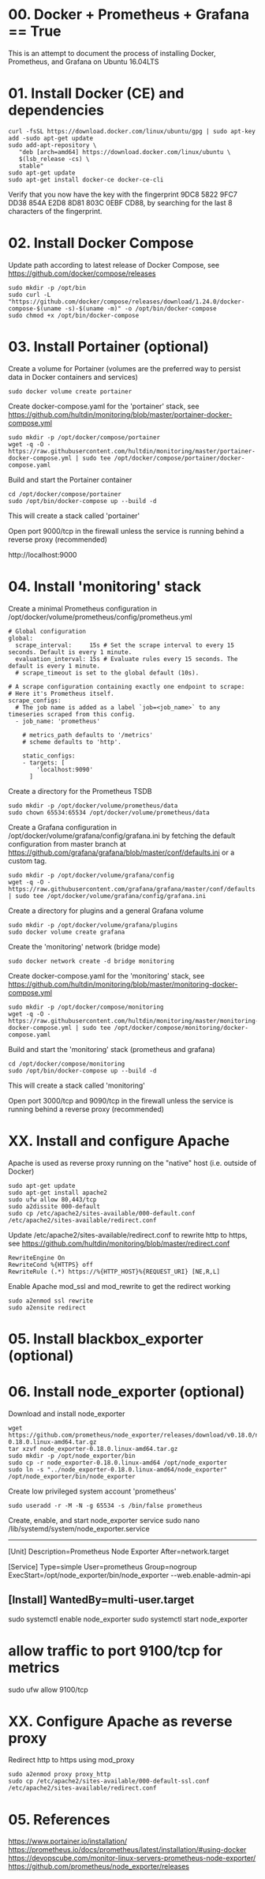 # 00. Docker + Prometheus + Grafana == True

This is an attempt to document the process of installing Docker, Prometheus, and Grafana on Ubuntu 16.04LTS<br>

# 01. Install Docker (CE) and dependencies
```
curl -fsSL https://download.docker.com/linux/ubuntu/gpg | sudo apt-key add -sudo apt-get update
sudo add-apt-repository \
   "deb [arch=amd64] https://download.docker.com/linux/ubuntu \
   $(lsb_release -cs) \
   stable"
sudo apt-get update
sudo apt-get install docker-ce docker-ce-cli
```

Verify that you now have the key with the fingerprint 9DC8 5822 9FC7 DD38 854A E2D8 8D81 803C 0EBF CD88, by searching for the last 8 characters of the fingerprint.

# 02. Install Docker Compose

Update path according to latest release of Docker Compose, see https://github.com/docker/compose/releases
```
sudo mkdir -p /opt/bin
sudo curl -L "https://github.com/docker/compose/releases/download/1.24.0/docker-compose-$(uname -s)-$(uname -m)" -o /opt/bin/docker-compose
sudo chmod +x /opt/bin/docker-compose
```

# 03. Install Portainer (optional)
Create a volume for Portainer (volumes are the preferred way to persist data in Docker containers and services)
```
sudo docker volume create portainer
```
Create docker-compose.yaml for the 'portainer' stack, see https://github.com/hultdin/monitoring/blob/master/portainer-docker-compose.yml
```
sudo mkdir -p /opt/docker/compose/portainer
wget -q -O - https://raw.githubusercontent.com/hultdin/monitoring/master/portainer-docker-compose.yml | sudo tee /opt/docker/compose/portainer/docker-compose.yaml
```

Build and start the Portainer container
```
cd /opt/docker/compose/portainer
sudo /opt/bin/docker-compose up --build -d
```
This will create a stack called 'portainer'

Open port 9000/tcp in the firewall unless the service is running behind a reverse proxy (recommended)

http://localhost:9000

# 04. Install 'monitoring' stack
Create a minimal Prometheus configuration in /opt/docker/volume/prometheus/config/prometheus.yml
```
# Global configuration
global:
  scrape_interval:     15s # Set the scrape interval to every 15 seconds. Default is every 1 minute.
  evaluation_interval: 15s # Evaluate rules every 15 seconds. The default is every 1 minute.
  # scrape_timeout is set to the global default (10s).

# A scrape configuration containing exactly one endpoint to scrape:
# Here it's Prometheus itself.
scrape_configs:
  # The job name is added as a label `job=<job_name>` to any timeseries scraped from this config.
  - job_name: 'prometheus'

    # metrics_path defaults to '/metrics'
    # scheme defaults to 'http'.

    static_configs:
    - targets: [
        'localhost:9090'
      ]
```
Create a directory for the Prometheus TSDB
```
sudo mkdir -p /opt/docker/volume/prometheus/data
sudo chown 65534:65534 /opt/docker/volume/prometheus/data
```
Create a Grafana configuration in /opt/docker/volume/grafana/config/grafana.ini by fetching the default configuration from master branch at https://github.com/grafana/grafana/blob/master/conf/defaults.ini or a custom tag.
```
sudo mkdir -p /opt/docker/volume/grafana/config
wget -q -O - https://raw.githubusercontent.com/grafana/grafana/master/conf/defaults.ini | sudo tee /opt/docker/volume/grafana/config/grafana.ini
```
Create a directory for plugins and a general Grafana volume
```
sudo mkdir -p /opt/docker/volume/grafana/plugins
sudo docker volume create grafana
```
Create the 'monitoring' network (bridge mode)
```
sudo docker network create -d bridge monitoring
```
Create docker-compose.yaml for the 'monitoring' stack, see https://github.com/hultdin/monitoring/blob/master/monitoring-docker-compose.yml
```
sudo mkdir -p /opt/docker/compose/monitoring
wget -q -O - https://raw.githubusercontent.com/hultdin/monitoring/master/monitoring-docker-compose.yml | sudo tee /opt/docker/compose/monitoring/docker-compose.yaml
```
Build and start the 'monitoring' stack (prometheus and grafana)
```
cd /opt/docker/compose/monitoring
sudo /opt/bin/docker-compose up --build -d
```
This will create a stack called 'monitoring'

Open port 3000/tcp and 9090/tcp in the firewall unless the service is running behind a reverse proxy (recommended)

# XX. Install and configure Apache
Apache is used as reverse proxy running on the "native" host (i.e. outside of Docker)
```
sudo apt-get update
sudo apt-get install apache2
sudo ufw allow 80,443/tcp
sudo a2dissite 000-default
sudo cp /etc/apache2/sites-available/000-default.conf /etc/apache2/sites-available/redirect.conf
```
Update /etc/apache2/sites-available/redirect.conf to rewrite http to https, see https://github.com/hultdin/monitoring/blob/master/redirect.conf
```
RewriteEngine On
RewriteCond %{HTTPS} off
RewriteRule (.*) https://%{HTTP_HOST}%{REQUEST_URI} [NE,R,L]
```
Enable Apache mod_ssl and mod_rewrite to get the redirect working
```
sudo a2enmod ssl rewrite
sudo a2ensite redirect
```

# 05. Install blackbox_exporter (optional)

# 06. Install node_exporter (optional)
Download and install node_exporter
```
wget https://github.com/prometheus/node_exporter/releases/download/v0.18.0/node_exporter-0.18.0.linux-amd64.tar.gz
tar xzvf node_exporter-0.18.0.linux-amd64.tar.gz
sudo mkdir -p /opt/node_exporter/bin
sudo cp -r node_exporter-0.18.0.linux-amd64 /opt/node_exporter
sudo ln -s "../node_exporter-0.18.0.linux-amd64/node_exporter" /opt/node_exporter/bin/node_exporter
```

Create low privileged system account 'prometheus'
```
sudo useradd -r -M -N -g 65534 -s /bin/false prometheus
```

Create, enable, and start node_exporter service
sudo nano /lib/systemd/system/node_exporter.service

-----------------------------
[Unit]
Description=Prometheus Node Exporter
After=network.target
 
[Service]
Type=simple
User=prometheus
Group=nogroup
ExecStart=/opt/node_exporter/bin/node_exporter --web.enable-admin-api
 
[Install]
WantedBy=multi-user.target
------------------------------

sudo systemctl enable node_exporter
sudo systemctl start node_exporter

# allow traffic to port 9100/tcp for metrics
sudo ufw allow 9100/tcp
# XX. Configure Apache as reverse proxy
Redirect http to https using mod_proxy
```
sudo a2enmod proxy proxy_http
sudo cp /etc/apache2/sites-available/000-default-ssl.conf /etc/apache2/sites-available/redirect.conf
```
# 05. References
https://www.portainer.io/installation/
https://prometheus.io/docs/prometheus/latest/installation/#using-docker
https://devopscube.com/monitor-linux-servers-prometheus-node-exporter/
https://github.com/prometheus/node_exporter/releases
